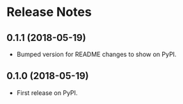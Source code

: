 # Release Notes

## 0.1.1 (2018-05-19)
* Bumped version for README changes to show on PyPI.

## 0.1.0 (2018-05-19)
* First release on PyPI.
